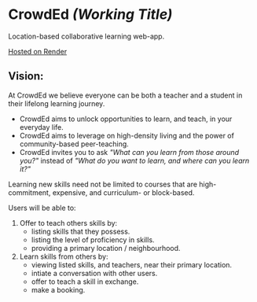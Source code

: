 # CrowdEd _(Working Title)_

Location-based collaborative learning web-app.

[Hosted on Render](https://crowded.onrender.com/)

## Vision:

At CrowdEd we believe everyone can be both a teacher and a student in their lifelong learning journey.

- CrowdEd aims to unlock opportunities to learn, and teach, in your everyday life.
- CrowdEd aims to leverage on high-density living and the power of community-based peer-teaching.
- CrowdEd invites you to ask _"What can you learn from those around you?"_ instead of _"What do you want to learn, and where can you learn it?"_

Learning new skills need not be limited to courses that are high-commitment, expensive, and curriculum- or block-based.

Users will be able to:

1. Offer to teach others skills by:
   - listing skills that they possess.
   - listing the level of proficiency in skills.
   - providing a primary location / neighbourhood.
2. Learn skills from others by:
   - viewing listed skills, and teachers, near their primary location.
   - intiate a conversation with other users.
   - offer to teach a skill in exchange.
   - make a booking.
